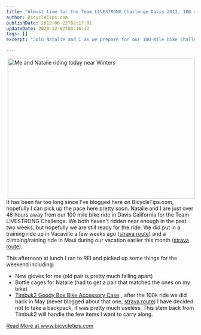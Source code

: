 ```yaml
---
title: "Almost time for the Team LIVESTRONG Challenge Davis 2012, 100 mile ride"
author: BicycleTips.com
publishDate: 2012-06-22T02:17:01
updateDate: 2020-12-02T03:16:32
tags: []
excerpt: "Join Natalie and I as we prepare for our 100-mile bike challenge for Team LIVESTRONG, blogging again on BicycleTips.com after a hiatus."

---
```

<p><a href="https://www.flickr.com/photos/chammond/7284707760/" title="Me and Natalie riding today near Winters by chrishammond, on Flickr"><img align="right" alt="Me and Natalie riding today near Winters" height="375" src="https://farm8.staticflickr.com/7095/7284707760_a2af2b3eaf.jpg" style="float: right;" width="500" /></a>It has been far too long since I've blogged here on BicycleTips.com, hopefully I can pick up the pace here pretty soon. Natalie and I are just over 48 hours away from our 100 mile bike ride in Davis California for the Team LIVESTRONG Challenge. We both haven't ridden near enough in the past two weeks, but hopefully we are still ready for the ride. We did put in a training ride up in Vacaville a few weeks ago (<a href="https://app.strava.com/rides/9515330" target="_blank">strava route</a>) and a climbing/raining ride in Maui during our vacation earlier this month (<a href="https://app.strava.com/rides/10171729" target="_blank">strava route</a>).</p>  <p>This afternoon at lunch I ran to REI and picked up some things for the weekend including:</p>  <ul>  <li>New gloves for me (old pair is pretty much falling apart)</li>  <li>Bottle cages for Natalie (had to get a pair that matched the ones on my bike)</li>  <li><a href="https://www.amazon.com/gp/product/B00714F26U/ref=as_li_ss_tl?ie=UTF8&amp;tag=chrishammondc-20&amp;linkCode=as2&amp;camp=1789&amp;creative=390957&amp;creativeASIN=B00714F26U">Timbuk2 Goody Box Bike Accessory Case</a><img alt="" height="1" src="https://www.assoc-amazon.com/e/ir?t=chrishammondc-20&amp;l=as2&amp;o=1&amp;a=B00714F26U" style="border-style: none !important; margin: 0px; border-width: 0px;" width="1" /> , after the 100k ride we did back in May (never blogged about that one, <a href="https://app.strava.com/rides/7941281" target="_blank">strava route</a>) I have decided not to take a backpack, it was pretty much useless. This stem back from Timbuk2 will handle the few items I want to carry along.</li> </ul>  <a href="https://www.bicycletips.com/dear-lance-i-want-to-be-a-fan-but-cant">Read More at www.bicycletips.com</a>




